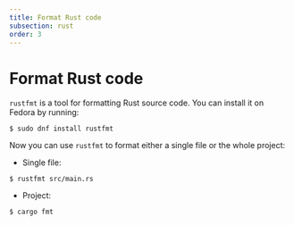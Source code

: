 ```yaml
---
title: Format Rust code
subsection: rust
order: 3
---
```


# Format Rust code

`rustfmt` is a tool for formatting Rust source code. You can install it on Fedora by running:

```
$ sudo dnf install rustfmt
```

Now you can use `rustfmt` to format either a single file or the whole project:

* Single file:
```
$ rustfmt src/main.rs
```

* Project:
```
$ cargo fmt
```
